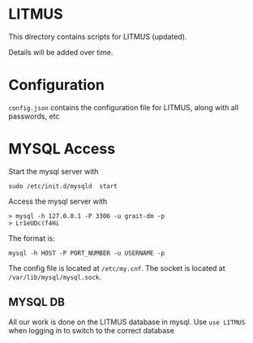 # LITMUS
This directory contains scripts for LITMUS (updated).

Details will be added over time.


# Configuration
`config.json` contains the configuration file for LITMUS, along with all passwords, etc

# MYSQL Access
Start the mysql server with

    sudo /etc/init.d/mysqld  start

Access the mysql server with 

    > mysql -h 127.0.0.1 -P 3306 -u grait-dm -p
    > Lr1eUDc(f4Hi

The format is:

    mysql -h HOST -P PORT_NUMBER -u USERNAME -p

The config file is located at `/etc/my.cnf`. The socket is located at `/var/lib/mysql/mysql.sock`.

## MYSQL DB
All our work is done on the LITMUS database in mysql. Use `use LITMUS` when logging in to switch to the correct database


